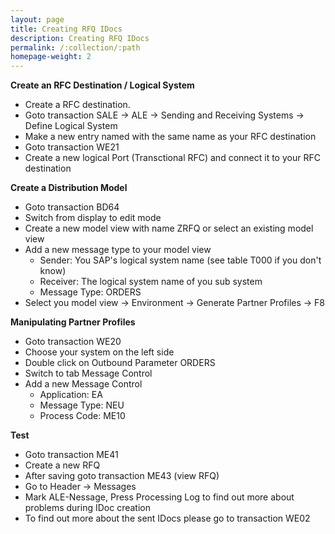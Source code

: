 ```yaml
---
layout: page
title: Creating RFQ IDocs
description: Creating RFQ IDocs
permalink: /:collection/:path
homepage-weight: 2
---
```


**Create an RFC Destination / Logical System**

* Create a RFC destination.
* Goto transaction SALE -> ALE -> Sending and Receiving Systems -> Define Logical System
* Make a new entry named with the same name as your RFC destination
* Goto transaction WE21
* Create a new logical Port (Transctional RFC) and connect it to your RFC destination


**Create a Distribution Model**

* Goto transaction BD64
* Switch from display to edit mode
* Create a new model view with name ZRFQ or select an existing model view
* Add a new message type to your model view
  * Sender: You SAP's logical system name (see table T000 if you don't know)
  * Receiver: The logical system name of you sub system
  * Message Type: ORDERS
* Select you model view -> Environment -> Generate Partner Profiles -> F8


**Manipulating Partner Profiles**

* Goto transaction WE20
* Choose your system on the left side
* Double click on Outbound Parameter ORDERS
* Switch to tab Message Control
* Add a new Message Control
  * Application: EA
  * Message Type: NEU
  * Process Code: ME10


**Test**

* Goto transaction ME41
* Create a new RFQ
* After saving goto transaction ME43 (view RFQ)
* Go to Header -> Messages
* Mark ALE-Nessage, Press Processing Log to find out more about problems during IDoc creation
* To find out more about the sent IDocs please go to transaction WE02
